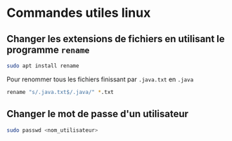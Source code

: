 # Commandes utiles linux

## Changer les extensions de fichiers en utilisant le programme `rename`
```sh
sudo apt install rename
```
Pour renommer tous les fichiers finissant par `.java.txt` en `.java`
```sh 
rename "s/.java.txt$/.java/" *.txt   
```

## Changer le mot de passe d'un utilisateur  
```sh
sudo passwd <nom_utilisateur>
```